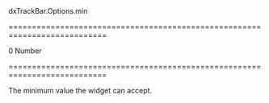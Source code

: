 <!--id-->dxTrackBar.Options.min<!--/id-->
===========================================================================
<!--default-->0<!--/default-->
<!--type-->Number<!--/type-->
===========================================================================

<!--shortDescription-->
The minimum value the widget can accept.
<!--/shortDescription-->

<!--fullDescription-->

<!--/fullDescription-->
